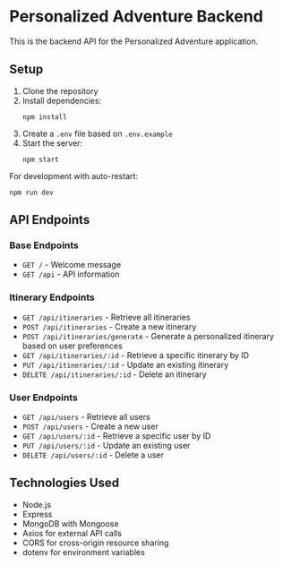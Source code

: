 # Personalized Adventure Backend

This is the backend API for the Personalized Adventure application.

## Setup

1. Clone the repository
2. Install dependencies:
   ```
   npm install
   ```
3. Create a `.env` file based on `.env.example`
4. Start the server:
   ```
   npm start
   ```

For development with auto-restart:
```
npm run dev
```

## API Endpoints

### Base Endpoints
- `GET /` - Welcome message
- `GET /api` - API information

### Itinerary Endpoints
- `GET /api/itineraries` - Retrieve all itineraries
- `POST /api/itineraries` - Create a new itinerary
- `POST /api/itineraries/generate` - Generate a personalized itinerary based on user preferences
- `GET /api/itineraries/:id` - Retrieve a specific itinerary by ID
- `PUT /api/itineraries/:id` - Update an existing itinerary
- `DELETE /api/itineraries/:id` - Delete an itinerary

### User Endpoints
- `GET /api/users` - Retrieve all users
- `POST /api/users` - Create a new user
- `GET /api/users/:id` - Retrieve a specific user by ID
- `PUT /api/users/:id` - Update an existing user
- `DELETE /api/users/:id` - Delete a user

## Technologies Used

- Node.js
- Express
- MongoDB with Mongoose
- Axios for external API calls
- CORS for cross-origin resource sharing
- dotenv for environment variables